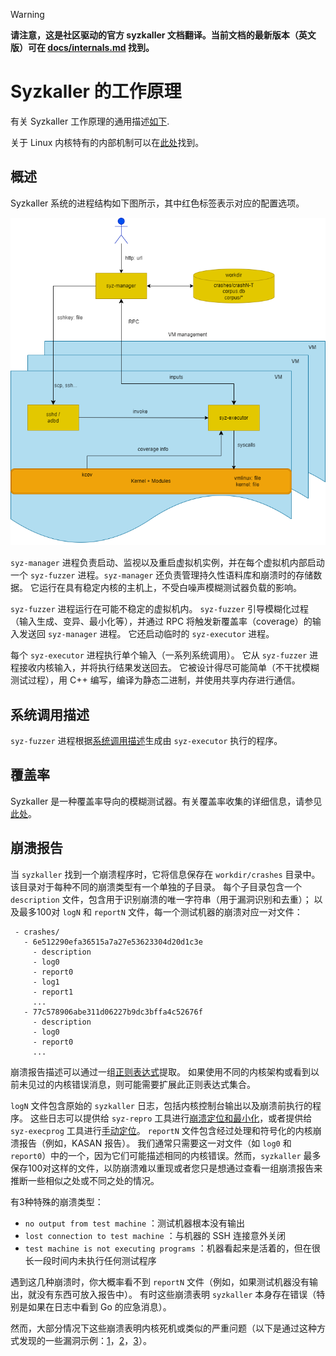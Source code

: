 > [!WARNING]
>
> **请注意，这是社区驱动的官方 syzkaller 文档翻译。当前文档的最新版本（英文版）可在 [docs/internals.md](/docs/internals.md) 找到。**

# Syzkaller 的工作原理

有关 Syzkaller 工作原理的通用描述[如下](internals.md#概述).

关于 Linux 内核特有的内部机制可以在[此处](/docs/linux/internals.md)找到。

## 概述

Syzkaller 系统的进程结构如下图所示，其中红色标签表示对应的配置选项。

![Process structure for syzkaller](/docs/process_structure.png?raw=true)

`syz-manager` 进程负责启动、监视以及重启虚拟机实例，并在每个虚拟机内部启动一个 `syz-fuzzer` 进程。`syz-manager` 还负责管理持久性语料库和崩溃时的存储数据。
它运行在具有稳定内核的主机上，不受白噪声模糊测试器负载的影响。

`syz-fuzzer` 进程运行在可能不稳定的虚拟机内。
`syz-fuzzer` 引导模糊化过程（输入生成、变异、最小化等），并通过 RPC 将触发新覆盖率（coverage）的输入发送回 `syz-manager` 进程。
它还启动临时的 `syz-executor` 进程。

每个 `syz-executor` 进程执行单个输入（一系列系统调用）。
它从 `syz-fuzzer` 进程接收内核输入，并将执行结果发送回去。
它被设计得尽可能简单（不干扰模糊测试过程），用 C++ 编写，编译为静态二进制，并使用共享内存进行通信。

## 系统调用描述

`syz-fuzzer` 进程根据[系统调用描述](/docs/syscall_descriptions.md)生成由 `syz-executor` 执行的程序。

## 覆盖率

Syzkaller 是一种覆盖率导向的模糊测试器。有关覆盖率收集的详细信息，请参见[此处](/docs/coverage.md)。

## 崩溃报告

当 `syzkaller` 找到一个崩溃程序时，它将信息保存在 `workdir/crashes` 目录中。
该目录对于每种不同的崩溃类型有一个单独的子目录。
每个子目录包含一个 `description` 文件，包含用于识别崩溃的唯一字符串（用于漏洞识别和去重）；
以及最多100对 `logN` 和 `reportN` 文件，每一个测试机器的崩溃对应一对文件：
```
 - crashes/
   - 6e512290efa36515a7a27e53623304d20d1c3e
     - description
     - log0
     - report0
     - log1
     - report1
     ...
   - 77c578906abe311d06227b9dc3bffa4c52676f
     - description
     - log0
     - report0
     ...
```

崩溃报告描述可以通过一组[正则表达式](/pkg/report/)提取。
如果使用不同的内核架构或看到以前未见过的内核错误消息，则可能需要扩展此正则表达式集合。

`logN` 文件包含原始的 `syzkaller` 日志，包括内核控制台输出以及崩溃前执行的程序。
这些日志可以提供给 `syz-repro` 工具进行[崩溃定位和最小化](/docs/reproducing_crashes.md)，或者提供给 `syz-execprog` 工具进行[手动定位](/docs/reproducing_crashes.md)。
`reportN` 文件包含经过处理和符号化的内核崩溃报告（例如，KASAN 报告）。
我们通常只需要这一对文件（如 `log0` 和 `report0`）中的一个，因为它们可能描述相同的内核错误。然而，`syzkaller` 最多保存100对这样的文件，以防崩溃难以重现或者您只是想通过查看一组崩溃报告来推断一些相似之处或不同之处的情况。

有3种特殊的崩溃类型：
- `no output from test machine` ：测试机器根本没有输出
- `lost connection to test machine` ：与机器的 SSH 连接意外关闭
- `test machine is not executing programs` ：机器看起来是活着的，但在很长一段时间内未执行任何测试程序

遇到这几种崩溃时，你大概率看不到 `reportN` 文件（例如，如果测试机器没有输出，就没有东西可放入报告中）。
有时这些崩溃表明 `syzkaller` 本身存在错误（特别是如果在日志中看到 Go 的应急消息）。

然而，大部分情况下这些崩溃表明内核死机或类似的严重问题（以下是通过这种方式发现的一些漏洞示例：[1](https://groups.google.com/d/msg/syzkaller/zfuHHRXL7Zg/Tc5rK8bdCAAJ)，[2](https://groups.google.com/d/msg/syzkaller/kY_ml6TCm9A/wDd5fYFXBQAJ)，[3](https://groups.google.com/d/msg/syzkaller/OM7CXieBCoY/etzvFPX3AQAJ)）。
